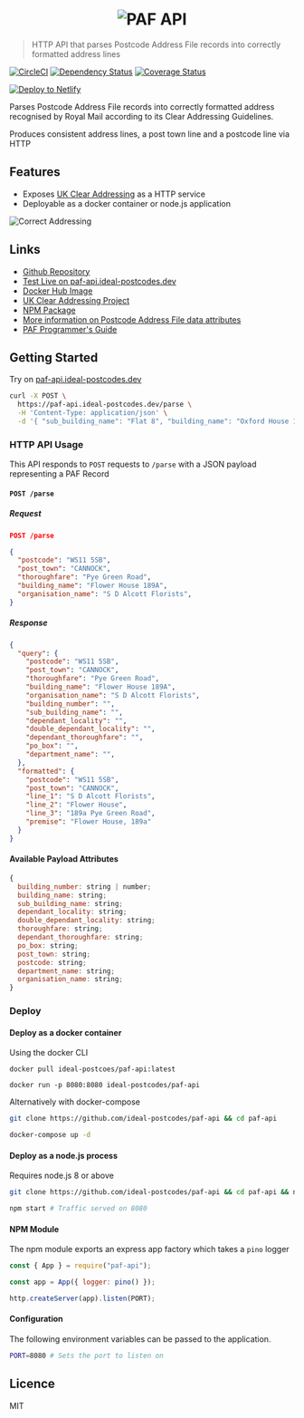 <h1 align="center">
  <img src="https://img.ideal-postcodes.co.uk/PAF%20API%20Logo@3x.png" alt="PAF API">
</h1>

> HTTP API that parses Postcode Address File records into correctly formatted address lines

[![CircleCI](https://circleci.com/gh/ideal-postcodes/paf-api.svg?style=svg)](https://circleci.com/gh/ideal-postcodes/paf-api)
[![Dependency Status](https://david-dm.org/ideal-postcodes/paf-api.png)](https://david-dm.org/ideal-postcodes/paf-api)
[![Coverage Status](https://coveralls.io/repos/github/ideal-postcodes/paf-api/badge.svg?branch=master)](https://coveralls.io/github/ideal-postcodes/paf-api?branch=master)

[![Deploy to Netlify](https://www.netlify.com/img/deploy/button.svg)](https://app.netlify.com/start/deploy?repository=https://github.com/ideal-postcodes/paf-api)

Parses Postcode Address File records into correctly formatted address recognised by Royal Mail according to its Clear Addressing Guidelines.

Produces consistent address lines, a post town line and a postcode line via HTTP

## Features

- Exposes [UK Clear Addressing](https://github.com/ideal-postcodes/uk-clear-addressing) as a HTTP service
- Deployable as a docker container or node.js application

![Correct Addressing](https://img.ideal-postcodes.co.uk/correct_address.gif)

## Links

- [Github Repository](https://github.com/ideal-postcodes/paf-api)
- [Test Live on paf-api.ideal-postcodes.dev](https://paf-api.ideal-postcodes.dev)
- [Docker Hub Image](https://hub.docker.com/r/idealpostcodes/paf-api)
- [UK Clear Addressing Project](https://github.com/ideal-postcodes/uk-clear-addressing)
- [NPM Package](https://www.npmjs.com/package/paf-api)
- [More information on Postcode Address File data attributes](https://ideal-postcodes.co.uk/documentation/paf-data)
- [PAF Programmer's Guide](https://js.ideal-postcodes.co.uk/guide.pdf)

## Getting Started

Try on [paf-api.ideal-postcodes.dev](https://paf-api.ideal-postcodes.dev)

```bash
curl -X POST \
  https://paf-api.ideal-postcodes.dev/parse \
  -H 'Content-Type: application/json' \
  -d '{ "sub_building_name": "Flat 8", "building_name": "Oxford House 110-114", "thoroughfare": "High Street" }'
```

### HTTP API Usage

This API responds to `POST` requests to `/parse` with a JSON payload representing a PAF Record

#### `POST /parse`

##### Request

```json
POST /parse

{
  "postcode": "WS11 5SB",
  "post_town": "CANNOCK",
  "thoroughfare": "Pye Green Road",
  "building_name": "Flower House 189A",
  "organisation_name": "S D Alcott Florists",
}
```

##### Response

```json
{
  "query": {
    "postcode": "WS11 5SB",
    "post_town": "CANNOCK",
    "thoroughfare": "Pye Green Road",
    "building_name": "Flower House 189A",
    "organisation_name": "S D Alcott Florists",
    "building_number": "",
    "sub_building_name": "",
    "dependant_locality": "",
    "double_dependant_locality": "",
    "dependant_thoroughfare": "",
    "po_box": "",
    "department_name": "",
  },
  "formatted": {
    "postcode": "WS11 5SB",
    "post_town": "CANNOCK",
    "line_1": "S D Alcott Florists",
    "line_2": "Flower House",
    "line_3": "189a Pye Green Road",
    "premise": "Flower House, 189a"
  }
}
```

#### Available Payload Attributes

```javascript
{
  building_number: string | number;
  building_name: string;
  sub_building_name: string;
  dependant_locality: string;
  double_dependant_locality: string;
  thoroughfare: string;
  dependant_thoroughfare: string;
  po_box: string;
  post_town: string;
  postcode: string;
  department_name: string;
  organisation_name: string;
}
```

### Deploy

#### Deploy as a docker container

Using the docker CLI

```
docker pull ideal-postcoes/paf-api:latest

docker run -p 8080:8080 ideal-postcodes/paf-api
```

Alternatively with docker-compose

```bash
git clone https://github.com/ideal-postcodes/paf-api && cd paf-api

docker-compose up -d
```

#### Deploy as a node.js process

Requires node.js 8 or above

```bash
git clone https://github.com/ideal-postcodes/paf-api && cd paf-api && npm install

npm start # Traffic served on 8080
```

#### NPM Module

The npm module exports an express app factory which takes a `pino` logger

```javascript
const { App } = require("paf-api");

const app = App({ logger: pino() });

http.createServer(app).listen(PORT);
```

#### Configuration

The following environment variables can be passed to the application.

```bash
PORT=8080 # Sets the port to listen on
```

## Licence

MIT

